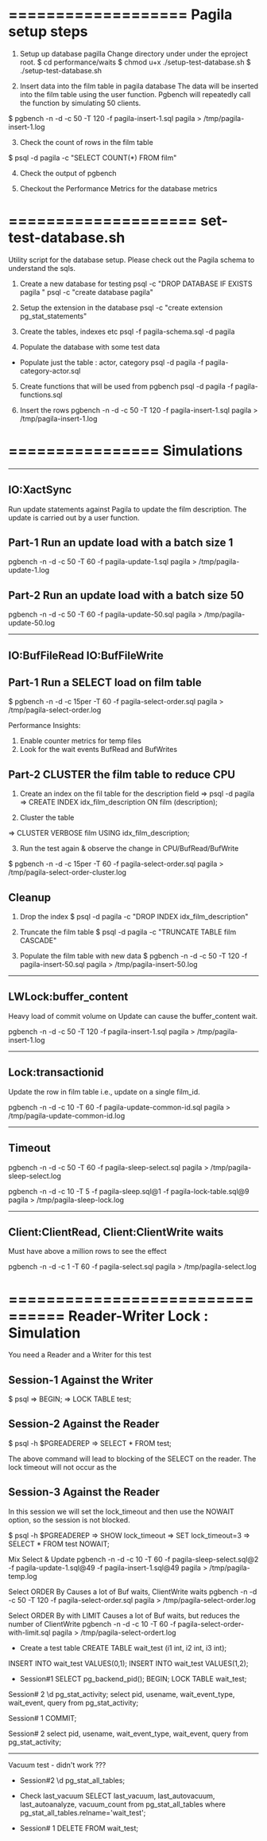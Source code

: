 ===================
Pagila setup steps
===================
1. Setup up database pagilla
Change directory under under the eproject root.
$ cd performance/waits
$ chmod u+x ./setup-test-database.sh
$ ./setup-test-database.sh

2. Insert data into the film table in pagila database
The data will be inserted into the film table using the user function. Pgbench will repeatedly call the function by simulating 50 clients.

$ pgbench -n -d -c 50 -T 120 -f pagila-insert-1.sql pagila > /tmp/pagila-insert-1.log

3. Check the count of rows in the film table

$ psql -d pagila -c "SELECT COUNT(*) FROM film"

4. Check the output of pgbench

5. Checkout the Performance Metrics for the database metrics

====================
set-test-database.sh
====================
Utility script for the database setup.
Please check out the Pagila schema to understand the sqls.

1. Create a new database for testing
psql -c "DROP DATABASE IF EXISTS pagila "
psql -c "create database pagila"

2. Setup the extension in the database
psql -c "create extension pg_stat_statements"

3. Create the tables, indexes etc
psql -f pagila-schema.sql  -d pagila

4. Populate the database with some test data
* Populate just the table : actor, category
psql -d pagila -f pagila-category-actor.sql  

5. Create functions that will be used from pgbench
psql -d pagila -f pagila-functions.sql

6. Insert the rows
pgbench -n -d -c 50 -T 120 -f pagila-insert-1.sql pagila > /tmp/pagila-insert-1.log

================
Simulations
================

-----------------------------------------
IO:XactSync
-----------------------------------------
Run update statements against Pagila to update the film description. The update is carried out by a user function.

Part-1  Run an update load with a batch size 1
------
pgbench -n -d -c 50 -T 60 -f pagila-update-1.sql pagila > /tmp/pagila-update-1.log

Part-2  Run an update load with a batch size 50
------
pgbench -n -d -c 50 -T 60 -f pagila-update-50.sql pagila > /tmp/pagila-update-50.log

-----------------------------------------
IO:BufFileRead  IO:BufFileWrite
-----------------------------------------

Part-1 Run a SELECT load on film table
------
$ pgbench -n -d -c 15per -T 60 -f pagila-select-order.sql pagila > /tmp/pagila-select-order.log

Performance Insights:
1. Enable counter metrics for temp files
2. Look for the wait events BufRead and BufWrites

Part-2 CLUSTER the film table to reduce CPU
------
1. Create an index on the fil table for the description field
=> psql -d pagila
=> CREATE INDEX idx_film_description ON film (description);

2. Cluster the table

=> CLUSTER VERBOSE film USING idx_film_description;

3. Run the test again & observe the change in CPU/BufRead/BufWrite 

$ pgbench -n -d -c 15per -T 60 -f pagila-select-order.sql pagila > /tmp/pagila-select-order-cluster.log


Cleanup
-------
1. Drop the index
$ psql -d pagila -c "DROP INDEX idx_film_description"

2. Truncate the film table
$ psql -d pagila -c "TRUNCATE TABLE film CASCADE" 

3. Populate the film table with new data
$ pgbench -n -d -c 50 -T 120 -f pagila-insert-50.sql pagila > /tmp/pagila-insert-50.log

------------------------------------------------
LWLock:buffer_content
------------------------------------------------
Heavy load of commit volume on Update can cause the buffer_content wait.

pgbench -n -d -c 50 -T 120 -f pagila-insert-1.sql pagila > /tmp/pagila-insert-1.log

-------------------------------------------------
Lock:transactionid
-------------------------------------------------
Update the row in film table i.e., update on a single film_id.

pgbench -n -d -c 10 -T 60 -f pagila-update-common-id.sql pagila > /tmp/pagila-update-common-id.log

--------------------------------------------------
Timeout
--------------------------------------------------

pgbench -n -d -c 50 -T 60 -f pagila-sleep-select.sql pagila > /tmp/pagila-sleep-select.log

pgbench -n -d -c 10 -T 5 -f pagila-sleep.sql@1 -f pagila-lock-table.sql@9 pagila > /tmp/pagila-sleep-lock.log

--------------------------------------------------
Client:ClientRead, Client:ClientWrite waits
--------------------------------------------------
Must have above a million rows to see the effect

pgbench -n -d -c 1 -T 60 -f pagila-select.sql pagila > /tmp/pagila-select.log

================================
Reader-Writer Lock : Simulation
================================
You need a Reader and a Writer for this test

Session-1   Against the Writer
---------
$ psql
=> BEGIN;
=> LOCK TABLE test;

Session-2   Against the Reader
---------
$ psql -h $PGREADEREP
=> SELECT * FROM test;

The above command will lead to blocking of the SELECT on the reader. The lock timeout will not occur as the 

Session-3  Against the Reader
---------
In this session we will set the lock_timeout and then use the NOWAIT option, so the session is not blocked.

$ psql -h $PGREADEREP
=> SHOW  lock_timeout
=> SET   lock_timeout=3
=> SELECT * FROM test  NOWAIT;



Mix Select & Update
pgbench -n -d -c 10 -T 60 -f pagila-sleep-select.sql@2 -f pagila-update-1.sql@49 -f pagila-insert-1.sql@49    pagila > /tmp/pagila-temp.log

Select ORDER By
Causes a lot of Buf waits, ClientWrite waits
pgbench -n -d -c 50 -T 120 -f pagila-select-order.sql pagila > /tmp/pagila-select-order.log

Select ORDER By with LIMIT
Causes a lot of Buf waits, but reduces the number of ClientWrite
pgbench -n -d -c 10 -T 60 -f pagila-select-order-with-limit.sql pagila > /tmp/pagila-select-ordert.log




* Create a test table
CREATE TABLE wait_test (i1 int, i2 int, i3 int);

INSERT INTO wait_test VALUES(0,1);
INSERT INTO wait_test VALUES(1,2);


* Session#1
SELECT pg_backend_pid();
BEGIN;
LOCK TABLE wait_test;

Session# 2
\d pg_stat_activity;
select pid, usename, wait_event_type, wait_event, query from pg_stat_activity;

Session# 1
COMMIT;

Session# 2
select pid, usename, wait_event_type, wait_event, query from pg_stat_activity;


---
Vacuum test - didn't work ???

* Session#2 
\d pg_stat_all_tables;

* Check last_vacuum
SELECT last_vacuum, last_autovacuum, last_autoanalyze, vacuum_count from pg_stat_all_tables where pg_stat_all_tables.relname='wait_test';

* Session# 1
DELETE FROM wait_test;



